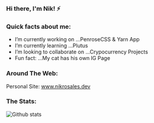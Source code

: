### Hi there, I'm Nik! ⚡
<!--
**rosalesnikho/rosalesnikho** is a ✨ _special_ ✨ repository because its `README.md` (this file) appears on your GitHub profile.
-->
### Quick facts about me:

- I’m currently working on ...PenroseCSS & Yarn App
- I’m currently learning ...Plutus
- I’m looking to collaborate on ...Crypocurrency Projects
- Fun fact: ...My cat has his own IG Page

### Around The Web:
Personal Site: www.nikrosales.dev

### The Stats:
![Github stats](https://github-readme-stats.vercel.app/api?username=rosalesnikho&show_icons=true&theme=vue&count_private=true&hide=stars,issues)
